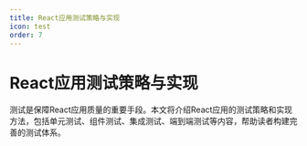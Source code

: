 ```yaml
---
title: React应用测试策略与实现
icon: test
order: 7
---
```


# React应用测试策略与实现

测试是保障React应用质量的重要手段。本文将介绍React应用的测试策略和实现方法，包括单元测试、组件测试、集成测试、端到端测试等内容，帮助读者构建完善的测试体系。
